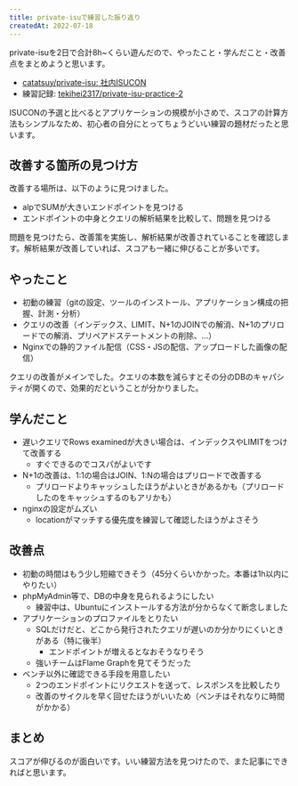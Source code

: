 ```yaml
---
title: private-isuで練習した振り返り
createdAt: 2022-07-18
---
```


private-isuを2日で合計8h~くらい遊んだので、やったこと・学んだこと・改善点をまとめようと思います。

- [catatsuy/private-isu: 社内ISUCON](https://github.com/catatsuy/private-isu)
- 練習記録: [tekihei2317/private-isu-practice-2](https://github.com/tekihei2317/private-isu-practice-2)

ISUCONの予選と比べるとアプリケーションの規模が小さめで、スコアの計算方法もシンプルなため、初心者の自分にとってちょうどいい練習の題材だったと思います。

## 改善する箇所の見つけ方

改善する場所は、以下のように見つけました。

- alpでSUMが大きいエンドポイントを見つける
- エンドポイントの中身とクエリの解析結果を比較して、問題を見つける

問題を見つけたら、改善策を実施し、解析結果が改善されていることを確認します。解析結果が改善していれば、スコアも一緒に伸びることが多いです。

## やったこと

- 初動の練習（gitの設定、ツールのインストール、アプリケーション構成の把握、計測・分析）
- クエリの改善（インデックス、LIMIT、N+1のJOINでの解消、N+1のプリロードでの解消、プリペアドステートメントの削除、…）
- Nginxでの静的ファイル配信（CSS・JSの配信、アップロードした画像の配信）

クエリの改善がメインでした。クエリの本数を減らすとその分のDBのキャパシティが開くので、効果的だということが分かりました。

## 学んだこと

- 遅いクエリでRows examinedが大きい場合は、インデックスやLIMITをつけて改善する
  - すぐできるのでコスパがよいです
- N+1の改善は、1:1の場合はJOIN、1:Nの場合はプリロードで改善する
  - プリロードよりキャッシュしたほうがよいときがあるかも（プリロードしたのをキャッシュするのもアリかも）
- nginxの設定がムズい
  - locationがマッチする優先度を練習して確認したほうがよさそう

## 改善点

- 初動の時間はもう少し短縮できそう（45分くらいかかった。本番は1h以内にやりたい）
- phpMyAdmin等で、DBの中身を見られるようにしたい
  - 練習中は、Ubuntuにインストールする方法が分からなくて断念しました
- アプリケーションのプロファイルをとりたい
  - SQLだけだと、どこから発行されたクエリが遅いのか分かりにくいときがある（特に後半）
    - エンドポイントが増えるとなおそうなりそう
  - 強いチームはFlame Graphを見てそうだった
- ベンチ以外に確認できる手段を用意したい
  - 2つのエンドポイントにリクエストを送って、レスポンスを比較したり
  - 改善のサイクルを早く回せたほうがいいため（ベンチはそれなりに時間がかかる）

## まとめ

スコアが伸びるのが面白いです。いい練習方法を見つけたので、また記事にできればと思います。
